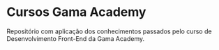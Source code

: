 # Cursos Gama Academy
Repositório com aplicação dos conhecimentos passados pelo curso de Desenvolvimento Front-End da Gama Academy.